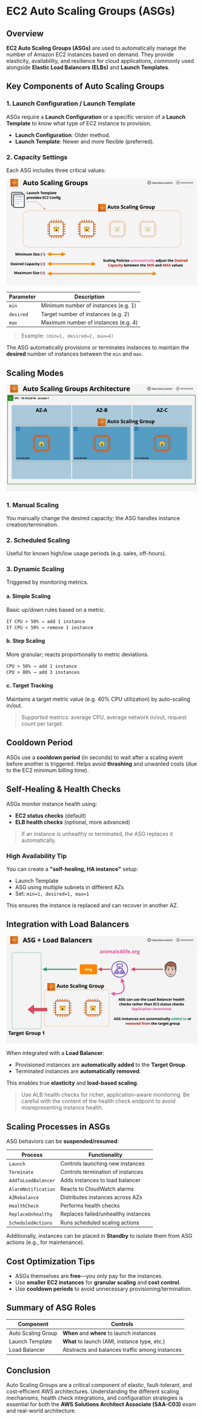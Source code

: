 # EC2 Auto Scaling Groups (ASGs)

## Overview

**EC2 Auto Scaling Groups (ASGs)** are used to automatically manage the number of Amazon EC2 instances based on demand. They provide elasticity, availability, and resilience for cloud applications, commonly used alongside **Elastic Load Balancers (ELBs)** and **Launch Templates**.

## Key Components of Auto Scaling Groups

### 1. Launch Configuration / Launch Template

ASGs require a **Launch Configuration** or a specific version of a **Launch Template** to know what type of EC2 instance to provision.

- **Launch Configuration**: Older method.
- **Launch Template**: Newer and more flexible (preferred).

### 2. Capacity Settings

Each ASG includes three critical values:

![alt text](image-8.png)

| Parameter | Description                          |
| --------- | ------------------------------------ |
| `min`     | Minimum number of instances (e.g. 1) |
| `desired` | Target number of instances (e.g. 2)  |
| `max`     | Maximum number of instances (e.g. 4) |

> Example: `(min=1, desired=2, max=4)`

The ASG automatically provisions or terminates instances to maintain the **desired** number of instances between the `min` and `max`.

## Scaling Modes

![alt text](image-9.png)

### 1. **Manual Scaling**

You manually change the desired capacity; the ASG handles instance creation/termination.

### 2. **Scheduled Scaling**

Useful for known high/low usage periods (e.g. sales, off-hours).

### 3. **Dynamic Scaling**

Triggered by monitoring metrics.

#### a. **Simple Scaling**

Basic up/down rules based on a metric.

```plaintext
If CPU > 50% → add 1 instance
If CPU < 50% → remove 1 instance
```

#### b. **Step Scaling**

More granular; reacts proportionally to metric deviations.

```plaintext
CPU > 50% → add 1 instance
CPU > 80% → add 3 instances
```

#### c. **Target Tracking**

Maintains a target metric value (e.g. 40% CPU utilization) by auto-scaling in/out.

> Supported metrics: average CPU, average network in/out, request count per target.

## Cooldown Period

ASGs use a **cooldown period** (in seconds) to wait after a scaling event before another is triggered. Helps avoid **thrashing** and unwanted costs (due to the EC2 minimum billing time).

## Self-Healing & Health Checks

ASGs monitor instance health using:

- **EC2 status checks** (default)
- **ELB health checks** (optional, more advanced)

> If an instance is unhealthy or terminated, the ASG replaces it automatically.

### High Availability Tip

You can create a **"self-healing, HA instance"** setup:

- Launch Template
- ASG using multiple subnets in different AZs
- Set: `min=1, desired=1, max=1`

This ensures the instance is replaced and can recover in another AZ.

## Integration with Load Balancers

![alt text](image-10.png)

When integrated with a **Load Balancer**:

- Provisioned instances are **automatically added** to the **Target Group**.
- Terminated instances are **automatically removed**.

This enables true **elasticity** and **load-based scaling**.

> Use ALB health checks for richer, application-aware monitoring. Be careful with the content of the health check endpoint to avoid misrepresenting instance health.

## Scaling Processes in ASGs

ASG behaviors can be **suspended/resumed**:

| Process             | Functionality                       |
| ------------------- | ----------------------------------- |
| `Launch`            | Controls launching new instances    |
| `Terminate`         | Controls termination of instances   |
| `AddToLoadBalancer` | Adds instances to load balancer     |
| `AlarmNotification` | Reacts to CloudWatch alarms         |
| `AZRebalance`       | Distributes instances across AZs    |
| `HealthCheck`       | Performs health checks              |
| `ReplaceUnhealthy`  | Replaces failed/unhealthy instances |
| `ScheduledActions`  | Runs scheduled scaling actions      |

Additionally, instances can be placed in **Standby** to isolate them from ASG actions (e.g., for maintenance).

## Cost Optimization Tips

- ASGs themselves are **free**—you only pay for the instances.
- Use **smaller EC2 instances** for **granular scaling** and **cost control**.
- Use **cooldown periods** to avoid unnecessary provisioning/termination.

## Summary of ASG Roles

| Component          | Controls                                       |
| ------------------ | ---------------------------------------------- |
| Auto Scaling Group | **When** and **where** to launch instances     |
| Launch Template    | **What** to launch (AMI, instance type, etc.)  |
| Load Balancer      | Abstracts and balances traffic among instances |

## Conclusion

Auto Scaling Groups are a critical component of elastic, fault-tolerant, and cost-efficient AWS architectures. Understanding the different scaling mechanisms, health check integrations, and configuration strategies is essential for both the **AWS Solutions Architect Associate (SAA-C03)** exam and real-world architecture.
